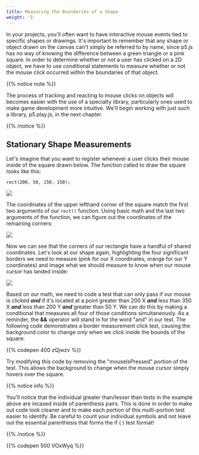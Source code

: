```yaml
---
title: Measuring the Boundaries of a Shape
weight: '1'
---
```

In your projects, you'll often want to have interactive mouse events tied to specific shapes or drawings. It's important to remember that any shape or object drawn on the canvas can't simply be referred to by name, since p5.js has no way of knowing the difference between a green triangle or a pink square. In order to determine whether or not a user has clicked on a 2D object, we have to use conditional statements to measure whether or not the mouse click occurred within the boundaries of that object.

{{% notice note %}}

The process of tracking and reacting to mouse clicks on objects will becomes easier with the use of a specialty library, particularly ones used to make game development more intuitive. We'll begin working with just such a library, p5.play.js, in the next chapter.

{{% /notice %}}

## Stationary Shape Measurements

Let's imagine that you want to register whenever a user clicks their mouse inside of the square drawn below. The function called to draw the square looks like this:

```
rect(200, 50, 150, 150);
```

![](/images/uploads/square_measurement-2-.jpg)

The coordinates of the upper lefthand corner of the square match the first two arguments of our `rect()` function. Using basic math and the last two arguments of the function, we can figure out the coordinates of the remaining corners:

![](/images/uploads/square_measurement-3-.jpg)

Now we can see that the corners of our rectangle have a handful of shared coordinates. Let's look at our shape again, highlighting the four significant borders we need to measure (pink for our X coordinates, orange for our Y coordinates) and image what we should measure to know when our mouse cursor has landed inside:

![](/images/uploads/square_measurement_mouse.jpg)

Based on our math, we need to code a test that can only pass if our mouse is clicked _**and**_ if it's located at a point greater than  200 X **_and_** less than 350 X **_and_** less than 200 Y **_and_** greater than 50 Y. We can do this by making a conditional that measures all four of those conditions simultaneously. As a reminder, the **&&**  operator will stand in for the word "and" in our test. The following code demonstrates a border measurement click test, causing the background color to change _only_ when we click inside the bounds of the square:

{{% codepen 400 zQjwzv %}}

Try modifying this code by removing the "mouseIsPressed" portion of the test. This allows the background to change when the mouse cursor simply hovers over the square.

{{% notice info %}}

You'll notice that the individual greater than/lesser than tests in the example above are incased inside of parenthesis pairs. This is done in order to make out code look cleaner and to make each portion of this multi-portion test easier to identify. Be careful to count your individual symbols and not leave out the essential parenthesis that forms the if ( ) test format!

{{% /notice %}}



{{% codepen 500 VOxWyq %}}
